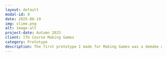 ```yaml
---
layout: default
modal-id: 8
date: 2025-06-19
img: slime.png
alt: image-alt
project-date: Autumn 2023
client: ITU Course Making Games
category: Prototype
description: The first prototype I made for Making Games was a demake of Slime Keeper in Puzzle Script. It can be played here - <a class="altstyle" href="https://www.puzzlescript.net/play.html?p=52419bfbdf4767ce1c3d33da752ac05f">Slime Rancher Demake</a>.
---
```

